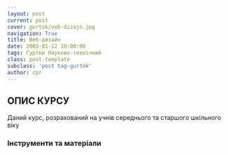 ```yaml
---
layout: post
current: post
cover: gurtok/veb-dizajn.jpg
navigation: True
title: Веб-дизайн
date: 2002-01-12 10:00:00
tags: Гуртки Науково-технічний
class: post-template
subclass: 'post tag-gurtok'
author: cpr
---
```


## ОПИС КУРСУ

Даний курс, розрахований на учнів середнього та старшого шкільного віку

### Інструменти та матеріали
